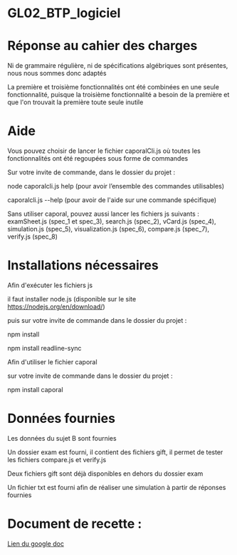 # GL02_BTP_logiciel

# Réponse au cahier des charges

Ni de grammaire régulière, ni de spécifications algébriques sont présentes,
nous nous sommes donc adaptés

La première et troisième fonctionnalités ont été combinées en une seule fonctionnalité,
puisque la troisième fonctionnalité a besoin de la première
et que l'on trouvait la première toute seule inutile

# Aide

Vous pouvez choisir de lancer le fichier caporalCli.js
où toutes les fonctionnalités ont été regoupées sous forme de commandes

Sur votre invite de commande, dans le dossier du projet :

node caporalcli.js help 
(pour avoir l’ensemble des commandes utilisables)

caporalcli.js <nomdelacommande> --help
(pour avoir de l'aide sur une commande spécifique)

Sans utiliser caporal, pouvez aussi lancer les fichiers js suivants :
examSheet.js (spec_1 et spec_3),
search.js (spec_2),
vCard.js (spec_4),
simulation.js (spec_5),
visualization.js (spec_6),
compare.js (spec_7),
verify.js (spec_8)

# Installations nécessaires

Afin d'exécuter les fichiers js

il faut installer node.js (disponible sur le site https://nodejs.org/en/download/)

puis sur votre invite de commande dans le dossier du projet : 

npm install

npm install readline-sync

Afin d'utiliser le fichier caporal

sur votre invite de commande dans le dossier du projet :

npm install caporal

# Données fournies

Les données du sujet B sont fournies

Un dossier exam est fourni,
il contient des fichiers gift,
il permet de tester les fichiers compare.js et verify.js

Deux fichiers gift sont déjà disponibles en dehors du dossier exam

Un fichier txt est fourni afin de réaliser une simulation à partir de réponses fournies

# Document de recette :
[Lien du google doc](https://docs.google.com/document/d/1yOD7uhVdPGeEd10n_K5NKPxPIvq6J2dLdRVHwqWv7jk/edit?usp=sharing)


